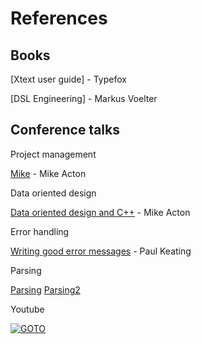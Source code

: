 # References

## Books

[Xtext user guide] - Typefox

[DSL Engineering] - Markus Voelter

## Conference talks

Project management

[Mike] - Mike Acton

Data oriented design

[Data oriented design and C++] - Mike Acton

Error handling

[Writing good error messages] - Paul Keating

Parsing

[Parsing]
[Parsing2]

Youtube

[![GOTO](http://img.youtube.com/vi/6K4ljFZWgW8/default.jpg)](http://www.youtube.com/watch?v=6K4ljFZWgW8)

[Data oriented design and C++]: https://www.youtube.com/watch?v=rX0ItVEVjHc&t=15s
[Writing good error messages]: https://www.youtube.com/watch?v=w02D0rJzAyM
[Mike]: https://www.youtube.com/watch?v=cV5HArLYajE
[Parsing]: https://www.youtube.com/watch?v=bxpc9Pp5pZM
[Parsing2]: https://www.youtube.com/watch?v=Airi85CPdPk
[Unicode]: https://home.unicode.org/
[Modular programming]: (https://en.wikipedia.org/wiki/Modular_programming)
[Operator precedence]: https://en.wikipedia.org/wiki/Operators_in_C_and_C%2B%2B#Operator_precedence
[Filename characters]: https://en.wikipedia.org/wiki/Filename
[Documentation structure]: https://www.youtube.com/watch?v=t4vKPhjcMZg
[Gradle]: https://www.youtube.com/watch?v=g56O_HeefBE
[Git hooks]: https://www.youtube.com/watch?v=fMYv6-SZsSo
[Continuous deployment]: https://www.youtube.com/watch?v=LNLKZ4Rvk8w
[Documentation in continuous deployment]: https://www.youtube.com/watch?v=Bsod_z9OKQY
[Git submodules]: https://www.youtube.com/watch?v=UQvXst5I41I
[Selenium]: https://www.youtube.com/watch?v=GJjMjB3rkJM
[Selenium2]: https://www.youtube.com/watch?v=dZLyfbSQPXI
[Spectron]: https://www.youtube.com/watch?v=OAsoKBFXeGw
[Strace]: https://www.youtube.com/watch?v=GZoq3PZTCUM&t=37s
[Code quality]: https://www.youtube.com/watch?v=vcH0RBe4Eew
[Pandoc]: https://www.youtube.com/watch?v=N31E_NZYQQY
[Jacoco]: https://www.eclemma.org/jacoco/
[Cypress]: https://www.cypress.io/
[Bash]: https://www.youtube.com/watch?v=oxuRxtrO2Ag
[Linux system calls]: http://linasm.sourceforge.net/docs/syscalls/index.php
[AGPL]: https://www.youtube.com/watch?v=XGa_TlRdtG8
[LSP specification]: https://microsoft.github.io//language-server-protocol/specifications/specification-3-14/
[Free software]: https://www.youtube.com/watch?v=SNBMdDaYhZA
